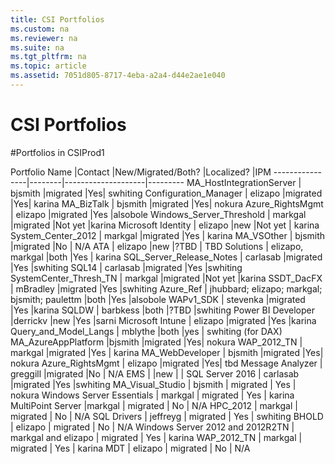 ```yaml
---
title: CSI Portfolios
ms.custom: na
ms.reviewer: na
ms.suite: na
ms.tgt_pltfrm: na
ms.topic: article
ms.assetid: 7051d805-8717-4eba-a2a4-d44e2ae1e040
---
```

# CSI Portfolios
#Portfolios in CSIProd1



Portfolio Name   |Contact |New/Migrated/Both?	|Localized?  |IPM
----------------|--------|--------------------|---------
MA_HostIntegrationServer   |   bjsmith     |migrated	|Yes| swhiting
Configuration_Manager     |     elizapo     	|migrated	|Yes| karina
MA_BizTalk     |       bjsmith             |migrated	|Yes| nokura
Azure_RightsMgmt     |      elizapo     |migrated	|Yes |alsobole
Windows_Server_Threshold         |     markgal    	|migrated	|Not yet |karina
Microsoft Identity      |   elizapo          |new	|Not yet | karina
System_Center_2012     |    markgal     |migrated	|Yes | karina
MA_VSOther       | bjsmith       |migrated	|No | N/A
ATA         |   elizapo     |new	|?TBD | TBD
Solutions          | elizapo, markgal      |both	|Yes | karina
SQL_Server_Release_Notes        |    carlasab    |migrated	|Yes |swhiting
SQL14    |       carlasab 	|migrated	|Yes |swhiting 
SystemCenter_Thresh_TN          | markgal     |migrated	|Not yet |karina
SSDT_DacFX         |  mBradley       |migrated	|Yes |swhiting
Azure_Ref    | jhubbard; elizapo; markgal; bjsmith; paulettm     |both	|Yes |alsobole
WAPv1_SDK          | stevenka      	|migrated	|Yes	|karina
SQLDW           |  barbkess     	|both	|?TBD	|swhiting
Power BI Developer      |derrickv       	|new	|Yes	|sarni
Microsoft Intune       | elizapo      |migrated	|Yes	|karina
Query_and_Model_Langs    | mblythe    |both   |yes   | swhiting (for DAX)
MA_AzureAppPlatform    |bjsmith             |migrated	|Yes| nokura
WAP_2012_TN |      markgal     |migrated	|Yes | karina
MA_WebDeveloper |      bjsmith     |migrated	|Yes| nokura
Azure_RightsMgmt |   elizapo     	|migrated	|Yes| tbd
Message Analyzer |     greggill 	|migrated	|No | N/A 
EMS | |new | |
SQL Server 2016 |      carlasab 	|migrated	|Yes |swhiting 
MA_Visual_Studio |   bjsmith | migrated  | Yes | nokura
Windows Server Essentials | markgal | migrated | Yes | karina
MultiPoint Server |markgal | migrated | No | N/A
HPC_2012 | markgal | migrated | No | N/A
SQL Drivers | jeffreyg | migrated | Yes | swhiting
BHOLD | elizapo | migrated | No | N/A
Windows Server 2012 and 2012R2TN | markgal and elizapo | migrated | Yes | karina
WAP_2012_TN | markgal | migrated | Yes | karina
MDT | elizapo | migrated | No | N/A